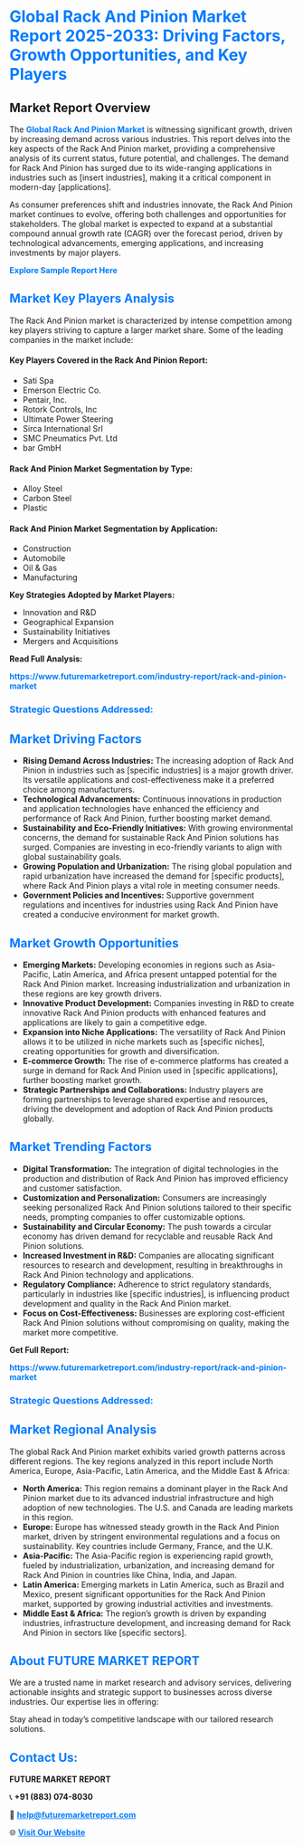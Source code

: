 <h1 style="color: #007BFF;">Global Rack And Pinion Market Report 2025-2033: Driving Factors, Growth Opportunities, and Key Players</h1>

<section id="overview">
<h2>Market Report Overview</h2>
<p>The <a href="https://www.futuremarketreport.com/industry-report/rack-and-pinion-market" style="color: #007BFF; text-decoration: none;"><strong>Global Rack And Pinion Market</strong></a> is witnessing significant growth, driven by increasing demand across various industries. This report delves into the key aspects of the Rack And Pinion market, providing a comprehensive analysis of its current status, future potential, and challenges. The demand for Rack And Pinion has surged due to its wide-ranging applications in industries such as [insert industries], making it a critical component in modern-day [applications].</p>
<p>As consumer preferences shift and industries innovate, the Rack And Pinion market continues to evolve, offering both challenges and opportunities for stakeholders. The global market is expected to expand at a substantial compound annual growth rate (CAGR) over the forecast period, driven by technological advancements, emerging applications, and increasing investments by major players.</p>
</section>

<section id="overview">
<p><a href="https://www.futuremarketreport.com/request-sample/reportId=88292" style="color: #007BFF; text-decoration: none;"><strong>Explore Sample Report Here</strong></a></p>
</section>

<section id="key-players">
<h2 style="color: #007BFF;">Market Key Players Analysis</h2>
<p>The Rack And Pinion market is characterized by intense competition among key players striving to capture a larger market share. Some of the leading companies in the market include:</p>
<h4>Key Players Covered in the Rack And Pinion Report:</h4>
<ul><li>Sati Spa</li><li>Emerson Electric Co.</li><li>Pentair, Inc.</li><li>Rotork Controls, Inc</li><li>Ultimate Power Steering</li><li>Sirca International Srl</li><li>SMC Pneumatics Pvt. Ltd</li><li>bar GmbH</li></ul>
<h4>Rack And Pinion Market Segmentation by Type:</h4>
<ul><li>Alloy Steel</li><li>Carbon Steel</li><li>Plastic</li></ul>

<h4>Rack And Pinion Market Segmentation by Application:</h4>
<ul><li>Construction</li><li>Automobile</li><li>Oil &amp; Gas</li><li>Manufacturing</li></ul>
<p><strong>Key Strategies Adopted by Market Players:</strong></p>
<ul>
<li>Innovation and R&D</li>
<li>Geographical Expansion</li>
<li>Sustainability Initiatives</li>
<li>Mergers and Acquisitions</li>
</ul>
</section>

<section>
<p><strong>Read Full Analysis: </strong></p><a href="https://www.futuremarketreport.com/industry-report/rack-and-pinion-market" style="color: #007BFF; text-decoration: none;"><strong>https://www.futuremarketreport.com/industry-report/rack-and-pinion-market</strong></a>
<h3 style="color: #007BFF;">Strategic Questions Addressed:</h3>
</section>

<section id="driving-factors">
<h2 style="color: #007BFF;">Market Driving Factors</h2>
<ul>
<li><strong>Rising Demand Across Industries:</strong> The increasing adoption of Rack And Pinion in industries such as [specific industries] is a major growth driver. Its versatile applications and cost-effectiveness make it a preferred choice among manufacturers.</li>
<li><strong>Technological Advancements:</strong> Continuous innovations in production and application technologies have enhanced the efficiency and performance of Rack And Pinion, further boosting market demand.</li>
<li><strong>Sustainability and Eco-Friendly Initiatives:</strong> With growing environmental concerns, the demand for sustainable Rack And Pinion solutions has surged. Companies are investing in eco-friendly variants to align with global sustainability goals.</li>
<li><strong>Growing Population and Urbanization:</strong> The rising global population and rapid urbanization have increased the demand for [specific products], where Rack And Pinion plays a vital role in meeting consumer needs.</li>
<li><strong>Government Policies and Incentives:</strong> Supportive government regulations and incentives for industries using Rack And Pinion have created a conducive environment for market growth.</li>
</ul>
</section>

<section id="growth-opportunities">
<h2 style="color: #007BFF;">Market Growth Opportunities</h2>
<ul>
<li><strong>Emerging Markets:</strong> Developing economies in regions such as Asia-Pacific, Latin America, and Africa present untapped potential for the Rack And Pinion market. Increasing industrialization and urbanization in these regions are key growth drivers.</li>
<li><strong>Innovative Product Development:</strong> Companies investing in R&D to create innovative Rack And Pinion products with enhanced features and applications are likely to gain a competitive edge.</li>
<li><strong>Expansion into Niche Applications:</strong> The versatility of Rack And Pinion allows it to be utilized in niche markets such as [specific niches], creating opportunities for growth and diversification.</li>
<li><strong>E-commerce Growth:</strong> The rise of e-commerce platforms has created a surge in demand for Rack And Pinion used in [specific applications], further boosting market growth.</li>
<li><strong>Strategic Partnerships and Collaborations:</strong> Industry players are forming partnerships to leverage shared expertise and resources, driving the development and adoption of Rack And Pinion products globally.</li>
</ul>
</section>

<section id="trending-factors">
<h2 style="color: #007BFF;">Market Trending Factors</h2>
<ul>
<li><strong>Digital Transformation:</strong> The integration of digital technologies in the production and distribution of Rack And Pinion has improved efficiency and customer satisfaction.</li>
<li><strong>Customization and Personalization:</strong> Consumers are increasingly seeking personalized Rack And Pinion solutions tailored to their specific needs, prompting companies to offer customizable options.</li>
<li><strong>Sustainability and Circular Economy:</strong> The push towards a circular economy has driven demand for recyclable and reusable Rack And Pinion solutions.</li>
<li><strong>Increased Investment in R&D:</strong> Companies are allocating significant resources to research and development, resulting in breakthroughs in Rack And Pinion technology and applications.</li>
<li><strong>Regulatory Compliance:</strong> Adherence to strict regulatory standards, particularly in industries like [specific industries], is influencing product development and quality in the Rack And Pinion market.</li>
<li><strong>Focus on Cost-Effectiveness:</strong> Businesses are exploring cost-efficient Rack And Pinion solutions without compromising on quality, making the market more competitive.</li>
</ul>
</section>

<section>
<p><strong>Get Full Report: </strong></p><a href="https://www.futuremarketreport.com/industry-report/rack-and-pinion-market" style="color: #007BFF; text-decoration: none;"><strong>https://www.futuremarketreport.com/industry-report/rack-and-pinion-market</strong></a>
<h3 style="color: #007BFF;">Strategic Questions Addressed:</h3>
</section>


<section id="regional-analysis">
<h2 style="color: #007BFF;">Market Regional Analysis</h2>
<p>The global Rack And Pinion market exhibits varied growth patterns across different regions. The key regions analyzed in this report include North America, Europe, Asia-Pacific, Latin America, and the Middle East & Africa:</p>
<ul>
<li><strong>North America:</strong> This region remains a dominant player in the Rack And Pinion market due to its advanced industrial infrastructure and high adoption of new technologies. The U.S. and Canada are leading markets in this region.</li>
<li><strong>Europe:</strong> Europe has witnessed steady growth in the Rack And Pinion market, driven by stringent environmental regulations and a focus on sustainability. Key countries include Germany, France, and the U.K.</li>
<li><strong>Asia-Pacific:</strong> The Asia-Pacific region is experiencing rapid growth, fueled by industrialization, urbanization, and increasing demand for Rack And Pinion in countries like China, India, and Japan.</li>
<li><strong>Latin America:</strong> Emerging markets in Latin America, such as Brazil and Mexico, present significant opportunities for the Rack And Pinion market, supported by growing industrial activities and investments.</li>
<li><strong>Middle East & Africa:</strong> The region’s growth is driven by expanding industries, infrastructure development, and increasing demand for Rack And Pinion in sectors like [specific sectors].</li>
</ul>
</section>

<footer>
<h2 style="color: #007BFF;">About FUTURE MARKET REPORT</h2>
<p>We are a trusted name in market research and advisory services, delivering actionable insights and strategic support to businesses across diverse industries. Our expertise lies in offering:</p>

<p>Stay ahead in today’s competitive landscape with our tailored research solutions.</p>

<h2 style="color: #007BFF;">Contact Us:</h2>
<p><strong>FUTURE MARKET REPORT</strong></p>
<p>📞 <strong>+91 (883) 074-8030</strong></p>
<p>📧 <strong><a href="mailto:help@futuremarketreport.com" style="color: #007BFF;">help@futuremarketreport.com</a></strong></p>
<p>🌐 <strong><a href="https://www.futuremarketreport.com/" style="color: #007BFF;">Visit Our Website</a></strong></p>
</footer>